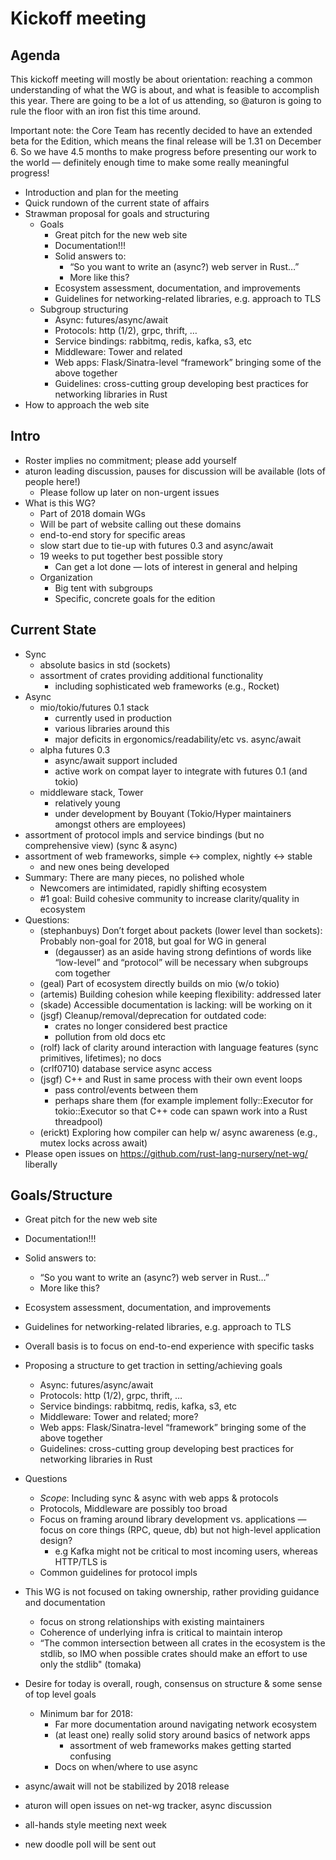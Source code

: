 # Kickoff meeting

## Agenda

This kickoff meeting will mostly be about orientation: reaching a common understanding of what the WG is about, and what is feasible to accomplish this year. There are going to be a lot of us attending, so @aturon is going to rule the floor with an iron fist this time around.

Important note: the Core Team has recently decided to have an extended beta for the Edition, which means the final release will be 1.31 on December 6. So we have 4.5 months to make progress before presenting our work to the world — definitely enough time to make some really meaningful progress!

- Introduction and plan for the meeting
- Quick rundown of the current state of affairs
- Strawman proposal  for goals and structuring
  - Goals
    - Great pitch for the new web site
    - Documentation!!!
    - Solid answers to:
      - “So you want to write an (async?) web server in Rust…”
      - More like this?
    - Ecosystem assessment, documentation, and improvements
    - Guidelines for networking-related libraries, e.g. approach to TLS
  - Subgroup structuring
    - Async: futures/async/await
    - Protocols: http (1/2), grpc, thrift, …
    - Service bindings: rabbitmq, redis, kafka, s3, etc
    - Middleware: Tower and related
    - Web apps: Flask/Sinatra-level “framework” bringing some of the above together
    - Guidelines: cross-cutting group developing best practices for networking libraries in Rust
- How to approach the web site

## Intro

- Roster implies no commitment; please add yourself
- aturon leading discussion, pauses for discussion will be available (lots of people here!)
  - Please follow up later on non-urgent issues
- What is this WG?
  - Part of 2018 domain WGs
  - Will be part of website calling out these domains
  - end-to-end story for specific areas
  - slow start due to tie-up with futures 0.3 and async/await
  - 19 weeks to put together best possible story
    - Can get a lot done — lots of interest in general and helping
  - Organization
    - Big tent with subgroups
    - Specific, concrete goals for the edition

## Current State
  - Sync
    - absolute basics in std (sockets)
    - assortment of crates providing additional functionality
      - including sophisticated web frameworks (e.g., Rocket)
  - Async
    - mio/tokio/futures 0.1 stack
      - currently used in production
      - various libraries around this
      - major deficits in ergonomics/readability/etc vs. async/await
    - alpha futures 0.3
      - async/await support included
      - active work on compat layer to integrate with futures 0.1 (and tokio)
    - middleware stack, Tower
      - relatively young
      - under development by Bouyant (Tokio/Hyper maintainers amongst others are employees)
  - assortment of protocol impls and service bindings (but no comprehensive view) (sync & async)
  - assortment of web frameworks, simple ↔ complex, nightly ↔ stable
    - and new ones being developed
  - Summary: There are many pieces, no polished whole
    - Newcomers are intimidated, rapidly shifting ecosystem
    - #1 goal: Build cohesive community to increase clarity/quality in ecosystem
  - Questions:
    - (stephanbuys) Don’t forget about packets (lower level than sockets): Probably non-goal for 2018, but goal for WG in general
      - (degausser) as an aside having strong defintions of words like “low-level” and “protocol” will be necessary when subgroups com together
    - (geal) Part of ecosystem directly builds on mio (w/o tokio)
    - (artemis) Building cohesion while keeping flexibility: addressed later
    - (skade) Accessible documentation is lacking: will be working on it
    - (jsgf) Cleanup/removal/deprecation for outdated code:
      - crates no longer considered best practice
      - pollution from old docs etc
    - (rolf) lack of clarity around interaction with language features (sync primitives, lifetimes); no docs
    - (crlf0710) database service async access
    - (jsgf) C++ and Rust in same process with their own event loops
      - pass control/events between them
      - perhaps share them (for example implement folly::Executor for tokio::Executor so that C++ code can spawn work into a Rust threadpool)
    - (erickt) Exploring how compiler can help w/ async awareness (e.g., mutex locks across await)
  - Please open issues on https://github.com/rust-lang-nursery/net-wg/ liberally

## Goals/Structure
- Great pitch for the new web site
- Documentation!!!
- Solid answers to:
  - “So you want to write an (async?) web server in Rust…”
  - More like this?
- Ecosystem assessment, documentation, and improvements
- Guidelines for networking-related libraries, e.g. approach to TLS


- Overall basis is to focus on end-to-end experience with specific tasks
- Proposing a structure to get traction in setting/achieving goals
  - Async: futures/async/await
  - Protocols: http (1/2), grpc, thrift, …
  - Service bindings: rabbitmq, redis, kafka, s3, etc
  - Middleware: Tower and related; more?
  - Web apps: Flask/Sinatra-level “framework” bringing some of the above together
  - Guidelines: cross-cutting group developing best practices for networking libraries in Rust
- Questions
  - *Scope*: Including sync & async with web apps & protocols
  - Protocols, Middleware are possibly too broad
  - Focus on framing around library development vs. applications — focus on core things (RPC, queue, db) but not high-level application design?
    - e.g Kafka might not be critical to most incoming users, whereas HTTP/TLS is
  - Common guidelines for protocol impls
- This WG is not focused on taking ownership, rather providing guidance and documentation
  - focus on strong relationships with existing maintainers
  - Coherence of underlying infra is critical to maintain interop
  - “The common intersection between all crates in the ecosystem is the stdlib, so IMO when possible crates should make an effort to use only the stdlib" (tomaka)
- Desire for today is overall, rough, consensus on structure & some sense of top level goals
  - Minimum bar for 2018:
    - Far more documentation around navigating network ecosystem
    - (at least one) really solid story around basics of network apps
      - assortment of web frameworks makes getting started confusing
    - Docs on when/where to use async
- async/await will not be stabilized by 2018 release
- aturon will open issues on net-wg tracker, async discussion
- all-hands style meeting next week
- new doodle poll will be sent out
